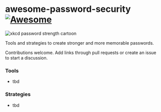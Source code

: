 # awesome-password-security[![Awesome](https://awesome.re/badge.svg)](https://awesome.re)
![xkcd password strength cartoon](https://imgs.xkcd.com/comics/password_strength.png)

Tools and strategies to create stronger and more memorable passwords.

Contributions welcome. Add links through pull requests or create an issue to start a discussion.

### Tools
- tbd
### Strategies
- tbd
